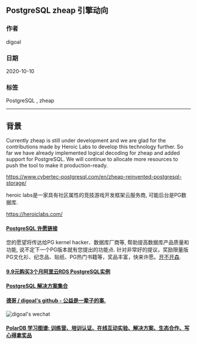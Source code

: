 ## PostgreSQL zheap 引擎动向            
                
### 作者                
digoal                
                
### 日期                
2020-10-10                
                
### 标签                
PostgreSQL , zheap                 
                
----                
                
## 背景               
Currently zheap is still under development and we are glad for the contributions made by Heroic Labs to develop this technology further. So far we have already implemented logical decoding for zheap and added support for PostgreSQL. We will continue to allocate more resources to push the tool to make it production-ready.            
            
https://www.cybertec-postgresql.com/en/zheap-reinvented-postgresql-storage/            
            
heroic labs是一家具有社区属性的竞技游戏开发框架云服务商, 可能后台是PG数据库.          
        
https://heroiclabs.com/            
      
    
      
  
#### [PostgreSQL 许愿链接](https://github.com/digoal/blog/issues/76 "269ac3d1c492e938c0191101c7238216")
您的愿望将传达给PG kernel hacker、数据库厂商等, 帮助提高数据库产品质量和功能, 说不定下一个PG版本就有您提出的功能点. 针对非常好的提议，奖励限量版PG文化衫、纪念品、贴纸、PG热门书籍等，奖品丰富，快来许愿。[开不开森](https://github.com/digoal/blog/issues/76 "269ac3d1c492e938c0191101c7238216").  
  
  
#### [9.9元购买3个月阿里云RDS PostgreSQL实例](https://www.aliyun.com/database/postgresqlactivity "57258f76c37864c6e6d23383d05714ea")
  
  
#### [PostgreSQL 解决方案集合](https://yq.aliyun.com/topic/118 "40cff096e9ed7122c512b35d8561d9c8")
  
  
#### [德哥 / digoal's github - 公益是一辈子的事.](https://github.com/digoal/blog/blob/master/README.md "22709685feb7cab07d30f30387f0a9ae")
  
  
![digoal's wechat](../pic/digoal_weixin.jpg "f7ad92eeba24523fd47a6e1a0e691b59")
  
  
#### [PolarDB 学习图谱: 训练营、培训认证、在线互动实验、解决方案、生态合作、写心得拿奖品](https://www.aliyun.com/database/openpolardb/activity "8642f60e04ed0c814bf9cb9677976bd4")
  

